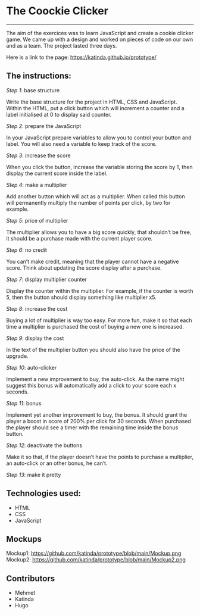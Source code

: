 # The Coockie Clicker
---
The aim of the exercices was to learn JavaScript and create a cookie clicker game.
We came up with a design and worked on pieces of code on our own and as a team.
The project lasted three days.

Here is a link to the page: https://katinda.github.io/prototype/

## The instructions:

*Step 1*: base structure

Write the base structure for the project in HTML, CSS and JavaScript. Within the HTML, put a click button which will increment a counter and a label initialised at 0 to display said counter.

*Step 2*: prepare the JavaScript

In your JavaScript prepare variables to allow you to control your button and label. You will also need a variable to keep track of the score.

*Step 3*: increase the score

When you click the button, increase the variable storing the score by 1, then display the current score inside the label.

*Step 4*: make a multiplier

Add another button which will act as a multiplier. When called this button will permanently multiply the number of points per click, by two for example.

*Step 5*: price of multiplier

The multiplier allows you to have a big score quickly, that shouldn’t be free, it should be a purchase made with the current player score.

*Step 6*: no credit

You can’t make credit, meaning that the player cannot have a negative score. Think about updating the score display after a purchase.

*Step 7*: display multiplier counter

Display the counter within the multiplier. For example, if the counter is worth 5, then the button should display something like multiplier x5.

*Step 8*: increase the cost

Buying a lot of multiplier is way too easy. For more fun, make it so that each time a multiplier is purchased the cost of buying a new one is increased.

*Step 9*: display the cost

In the text of the multiplier button you should also have the price of the upgrade.

*Step 10*: auto-clicker

Implement a new improvement to buy, the auto-click. As the name might suggest this bonus will automatically add a click to your score each x seconds.

*Step 11*: bonus

Implement yet another improvement to buy, the bonus. It should grant the player a boost in score of 200% per click for 30 seconds. When purchased the player should see a timer with the remaining time inside the bonus button.

*Step 12*: deactivate the buttons

Make it so that, if the player doesn’t have the points to purchase a multiplier, an auto-click or an other bonus, he can’t.

*Step 13*: make it pretty

## Technologies used:
- HTML
- CSS
- JavaScript

## Mockups

Mockup1: https://github.com/katinda/prototype/blob/main/Mockup.png
Mockup2: https://github.com/katinda/prototype/blob/main/Mockup2.png

## Contributors

- Mehmet
- Katinda
- Hugo
